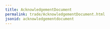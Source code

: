 ```yaml
---
title: AcknowledgementDocument
permalink: trade/AcknowledgementDocument.html
jsonid: acknowledgementdocument
---
```

